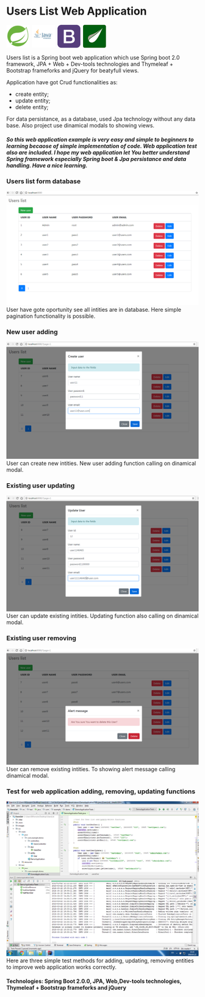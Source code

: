 # Users List Web Application
<img src="images/spring-boot.png" width ="60" height="60" title = "Spring boot"/>&ensp;<img src="images/java.png" width ="60" height="60" title = "Java EE"/>&ensp;<img src="images/bootstrap.png" width ="60" height="60" title = "Bootstrap"/>&ensp;<img src="images/thymeleaf.png" width ="60" height="60" title = "Thymeleaf"/>

Users list is a Spring boot web application which use Spring boot 2.0 framework, JPA + Web + Dev-tools technologies and Thymeleaf + Bootstrap frameforks and jQuery for beatyfull views. 

Application have got Crud functionalities as: 
  - create entity;
  - update entity;
  - delete entity;
  
For data persistance, as a database, used Jpa technology without any data base. Also project use dinamical modals to showing views.

<h5>So  this web application example is very easy and simple to beginners to learning becaose of simple implementation of code. Web application test also are included. I hope my web application let You better understand Spring framework especially Spring boot & Jpa persistance and data handling. Have a nice learning. </h5>

<h3>Users list form database</h3>
<img src="images/list.png" title = "Users list form database"/>
User have gote oportunity see all intities are in database. Here simple pagination functionality is possible. 

<h3>New user adding</h3>
<img src="images/addNewUser.png" title = "Create new user"/>
User can create new intities. New user adding function calling on dinamical modal.

<h3>Existing user updating</h3>
<img src="images/editUser.png" title = "Update existing user"/>
User can update existing intities. Updating function also calling on dinamical modal.

<h3>Existing user removing</h3>
<img src="images/removeUser.png" title = "Remove existing user"/>
User can remove existing intities. To showing alert message calling dinamical modal.

<h3>Test for web application adding, removing, updating functions</h3>
<img src="images/tests.png" title = "Test for web application"/>
Here are three simple test methods for adding, updating, removing entities to improve web application works correctly. 

<h4>Technologies: Spring Boot 2.0.0, JPA, Web,Dev-tools technologies, Thymeleaf + Bootstrap frameforks and jQuery</h4>
